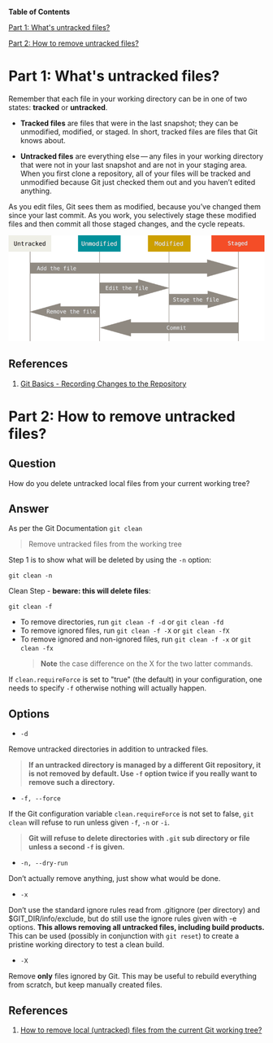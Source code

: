 **Table of Contents**

[Part 1: What's untracked files?](#part-1-whats-untracked-files)

[Part 2: How to remove untracked files?](#part-2-how-to-remove-untracked-files)


# Part 1: What's untracked files?

Remember that each file in your working directory can be in one of two states: **tracked** or **untracked**. 

- **Tracked files** are files that were in the last snapshot; they can be unmodified, modified, or staged. In short, tracked files are files that Git knows about.

- **Untracked files** are everything else — any files in your working directory that were not in your last snapshot and are not in your staging area. When you first clone a repository, all of your files will be tracked and unmodified because Git just checked them out and you haven’t edited anything.

As you edit files, Git sees them as modified, because you’ve changed them since your last commit. As you work, you selectively stage these modified files and then commit all those staged changes, and the cycle repeats.

![](../img/git-clean/untracked_file.png?raw=true)

## References

1. [Git Basics - Recording Changes to the Repository](https://git-scm.com/book/en/v2/Git-Basics-Recording-Changes-to-the-Repository)

# Part 2: How to remove untracked files?

## Question
How do you delete untracked local files from your current working tree?

## Answer
As per the Git Documentation `git clean`
> Remove untracked files from the working tree

Step 1 is to show what will be deleted by using the `-n` option:

```
git clean -n
```

Clean Step - **beware: this will delete files**:

```
git clean -f
```

- To remove directories, run `git clean -f -d` or `git clean -fd`
- To remove ignored files, run `git clean -f -X` or `git clean -fX`
- To remove ignored and non-ignored files, run `git clean -f -x` or `git clean -fx`
  > **Note** the case difference on the X for the two latter commands.

If `clean.requireForce` is set to "true" (the default) in your configuration, one needs to specify `-f` otherwise nothing will actually happen.

## Options

- `-d`

Remove untracked directories in addition to untracked files.

> **If an untracked directory is managed by a different Git repository, it is not removed by default. Use `-f` option twice if you really want to remove such a directory.**

- `-f, --force`

If the Git configuration variable `clean.requireForce` is not set to false, `git clean` will refuse to run unless given `-f`, `-n` or `-i`.

> **Git will refuse to delete directories with `.git` sub directory or file unless a second `-f` is given.**

- `-n, --dry-run`

Don’t actually remove anything, just show what would be done.

- `-x`

Don’t use the standard ignore rules read from .gitignore (per directory) and $GIT_DIR/info/exclude, but do still use the ignore rules given with -e options. **This allows removing all untracked files, including build products.** This can be used (possibly in conjunction with `git reset`) to create a pristine working directory to test a clean build.

- `-X`

Remove **only** files ignored by Git. This may be useful to rebuild everything from scratch, but keep manually created files.

## References

1. [How to remove local (untracked) files from the current Git working tree?](https://stackoverflow.com/questions/61212/how-to-remove-local-untracked-files-from-the-current-git-working-tree)
